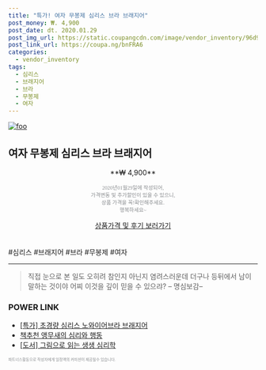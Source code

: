 ```yaml
--- 
title: "특가! 여자 무봉제 심리스 브라 브래지어" 
post_money: ₩. 4,900 
post_date: dt. 2020.01.29 
post_img_url: https://static.coupangcdn.com/image/vendor_inventory/96d9/1a0634243e25c5cd5b329c999b79c83ad41f3cba0604c3fded5e90400a4f.jpg 
post_link_url: https://coupa.ng/bnFRA6 
categories: 
  - vendor_inventory 
tags: 
  - 심리스 
  - 브래지어 
  - 브라 
  - 무봉제 
  - 여자 
--- 
```

[![foo](https://static.coupangcdn.com/image/vendor_inventory/96d9/1a0634243e25c5cd5b329c999b79c83ad41f3cba0604c3fded5e90400a4f.jpg)](https://coupa.ng/bnFRA6) 

## 여자 무봉제 심리스 브라 브래지어 
<p style="text-align: center;">**₩ 4,900**</p> 
<p style="text-align: center;"><span style="color: #898c8f; font-family: Georgia,Times,serif; font-size: 0.75em;">2020년01월29일에 작성되어, <br>가격변동 및 추가할인이 있을 수 있으니,<br> 상품 가격을 꼭!확인해주세요.<br>행복하세요~</span> 
</p>	 
<div markdown="0" style="text-align: center;"><a href="https://coupa.ng/bnFRA6" class="btn btn--success">상품가격 및 후기 보러가기</a></div> 
<br><br> 
  #심리스 #브래지어 #브라 #무봉제 #여자 
<hr> 

> 직접 눈으로 본 일도 오히려 참인지 아닌지 염려스러운데 더구나 등뒤에서 남이 말하는 것이야 어찌 이것을 깊이 믿을 수 있으랴? – 명심보감–  


### POWER LINK

* <a href="https://blog.naver.com/an0733/221789534471" target="_blank">[특가] 초경량 심리스 노와이어브라 브래지어</a>
* <a href="https://blog.naver.com/fasyy4321/221788658538" target="_blank">책추천 앵무새의 심리와 행동</a>
* <a href="https://blog.naver.com/santokki14/221779266143" target="_blank">[도서] 그림으로 읽는 생생 심리학</a>

<span style="color: #898c8f; font-family: Georgia,Times,serif; font-size: 0.55em;">파트너스활동으로 작성자에게 일정액의 커미션이 제공될수 있습니다.</span> 
